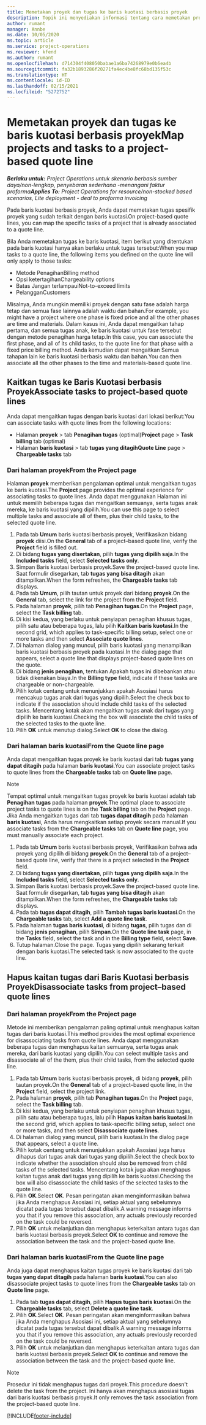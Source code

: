 ```yaml
---
title: Memetakan proyek dan tugas ke baris kuotasi berbasis proyek
description: Topik ini menyediakan informasi tentang cara memetakan proyek dan tugas ke baris tugas berbasis proyek.
author: rumant
manager: Annbe
ms.date: 10/05/2020
ms.topic: article
ms.service: project-operations
ms.reviewer: kfend
ms.author: rumant
ms.openlocfilehash: d714304f408050babae1a6ba74268979e0b6ea4b
ms.sourcegitcommit: fa32b1893286f20271fa4ec4be8fc68bd135f53c
ms.translationtype: HT
ms.contentlocale: id-ID
ms.lasthandoff: 02/15/2021
ms.locfileid: "5272752"
---
```

# <a name="map-projects-and-tasks-to-a-project-based-quote-line"></a><span data-ttu-id="2a889-103">Memetakan proyek dan tugas ke baris kuotasi berbasis proyek</span><span class="sxs-lookup"><span data-stu-id="2a889-103">Map projects and tasks to a project-based quote line</span></span>

<span data-ttu-id="2a889-104">_**Berlaku untuk:** Project Operations untuk skenario berbasis sumber daya/non-lengkap, penyebaran sederhana -menangani faktur proforma_</span><span class="sxs-lookup"><span data-stu-id="2a889-104">_**Applies To:** Project Operations for resource/non-stocked based scenarios, Lite deployment - deal to proforma invoicing_</span></span>

<span data-ttu-id="2a889-105">Pada baris kuotasi berbasis proyek, Anda dapat memetakan tugas spesifik proyek yang sudah terkait dengan baris kuotasi.</span><span class="sxs-lookup"><span data-stu-id="2a889-105">On project-based quote lines, you can map the specific tasks of a project that is already associated to a quote line.</span></span>

<span data-ttu-id="2a889-106">Bila Anda memetakan tugas ke baris kuotasi, item berikut yang ditentukan pada baris kuotasi hanya akan berlaku untuk tugas tersebut:</span><span class="sxs-lookup"><span data-stu-id="2a889-106">When you map tasks to a quote line, the following items you defined on the quote line will only apply to those tasks:</span></span>

- <span data-ttu-id="2a889-107">Metode Penagihan</span><span class="sxs-lookup"><span data-stu-id="2a889-107">Billing method</span></span>
- <span data-ttu-id="2a889-108">Opsi ketertagihan</span><span class="sxs-lookup"><span data-stu-id="2a889-108">Chargeability options</span></span>
- <span data-ttu-id="2a889-109">Batas Jangan terlampaui</span><span class="sxs-lookup"><span data-stu-id="2a889-109">Not-to-exceed limits</span></span>
- <span data-ttu-id="2a889-110">Pelanggan</span><span class="sxs-lookup"><span data-stu-id="2a889-110">Customers</span></span>

<span data-ttu-id="2a889-111">Misalnya, Anda mungkin memiliki proyek dengan satu fase adalah harga tetap dan semua fase lainnya adalah waktu dan bahan.</span><span class="sxs-lookup"><span data-stu-id="2a889-111">For example, you might have a project where one phase is fixed price and all the other phases are time and materials.</span></span> <span data-ttu-id="2a889-112">Dalam kasus ini, Anda dapat mengaitkan tahap pertama, dan semua tugas anak, ke baris kuotasi untuk fase tersebut dengan metode penagihan harga tetap.</span><span class="sxs-lookup"><span data-stu-id="2a889-112">In this case, you can associate the first phase, and all of its child tasks, to the quote line for that phase with a fixed price billing method.</span></span> <span data-ttu-id="2a889-113">Anda kemudian dapat mengaitkan Semua tahapan lain ke baris kuotasi berbasis waktu dan bahan.</span><span class="sxs-lookup"><span data-stu-id="2a889-113">You can then associate all the other phases to the time and materials-based quote line.</span></span>

## <a name="associate-tasks-to-project-based-quote-lines"></a><span data-ttu-id="2a889-114">Kaitkan tugas ke Baris Kuotasi berbasis Proyek</span><span class="sxs-lookup"><span data-stu-id="2a889-114">Associate tasks to project-based quote lines</span></span>

<span data-ttu-id="2a889-115">Anda dapat mengaitkan tugas dengan baris kuotasi dari lokasi berikut:</span><span class="sxs-lookup"><span data-stu-id="2a889-115">You can associate tasks with quote lines from the following locations:</span></span>

- <span data-ttu-id="2a889-116">Halaman **proyek** > tab **Penagihan tugas** (optimal)</span><span class="sxs-lookup"><span data-stu-id="2a889-116">**Project** page > **Task billing** tab (optimal)</span></span>
- <span data-ttu-id="2a889-117">Halaman **baris kuotasi** > tab **tugas yang ditagih**</span><span class="sxs-lookup"><span data-stu-id="2a889-117">**Quote Line** page > **Chargeable tasks** tab</span></span> 

### <a name="from-the-project-page"></a><span data-ttu-id="2a889-118">Dari halaman proyek</span><span class="sxs-lookup"><span data-stu-id="2a889-118">From the Project page</span></span>

<span data-ttu-id="2a889-119">Halaman **proyek** memberikan pengalaman optimal untuk mengaitkan tugas ke baris kuotasi.</span><span class="sxs-lookup"><span data-stu-id="2a889-119">The **Project** page provides the optimal experience for associating tasks to quote lines.</span></span> <span data-ttu-id="2a889-120">Anda dapat menggunakan Halaman ini untuk memilih beberapa tugas dan mengaitkan semuanya, serta tugas anak mereka, ke baris kuotasi yang dipilih.</span><span class="sxs-lookup"><span data-stu-id="2a889-120">You can use this page to select multiple tasks and associate all of them, plus their child tasks, to the selected quote line.</span></span>

1. <span data-ttu-id="2a889-121">Pada tab **Umum** baris kuotasi berbasis proyek, Verifikasikan bidang **proyek** diisi.</span><span class="sxs-lookup"><span data-stu-id="2a889-121">On the **General** tab of a project–based quote line, verify the **Project** field is filled out.</span></span>
2. <span data-ttu-id="2a889-122">Di bidang **tugas yang disertakan**, pilih **tugas yang dipilih saja**.</span><span class="sxs-lookup"><span data-stu-id="2a889-122">In the **Included tasks** field, select **Selected tasks only**.</span></span>
3. <span data-ttu-id="2a889-123">Simpan Baris kuotasi berbasis proyek.</span><span class="sxs-lookup"><span data-stu-id="2a889-123">Save the project-based quote line.</span></span> <span data-ttu-id="2a889-124">Saat formulir disegarkan, tab **tugas yang bisa ditagih** akan ditampilkan.</span><span class="sxs-lookup"><span data-stu-id="2a889-124">When the form refreshes, the **Chargeable tasks** tab displays.</span></span>
4. <span data-ttu-id="2a889-125">Pada tab **Umum**, pilih tautan untuk proyek dari bidang **proyek**.</span><span class="sxs-lookup"><span data-stu-id="2a889-125">On the **General** tab, select the link for the project from the **Project** field.</span></span>
5. <span data-ttu-id="2a889-126">Pada halaman **proyek**, pilih tab **Penagihan tugas**.</span><span class="sxs-lookup"><span data-stu-id="2a889-126">On the **Project** page, select the **Task billing** tab.</span></span>
6. <span data-ttu-id="2a889-127">Di kisi kedua, yang berlaku untuk penyiapan penagihan khusus tugas, pilih satu atau beberapa tugas, lalu pilih **Kaitkan baris kuotasi**.</span><span class="sxs-lookup"><span data-stu-id="2a889-127">In the second grid, which applies to task-specific billing setup, select one or more tasks and then select **Associate quote lines**.</span></span>
7. <span data-ttu-id="2a889-128">Di halaman dialog yang muncul, pilih baris kuotasi yang menampilkan baris kuotasi berbasis proyek pada kuotasi.</span><span class="sxs-lookup"><span data-stu-id="2a889-128">In the dialog page that appears, select a quote line that displays project-based quote lines on the quote.</span></span>
8. <span data-ttu-id="2a889-129">Di bidang **jenis penagihan**, tentukan Apakah tugas ini dibebankan atau tidak dikenakan biaya.</span><span class="sxs-lookup"><span data-stu-id="2a889-129">In the **Billing type** field, indicate if these tasks are chargeable or non-chargeable.</span></span>
9. <span data-ttu-id="2a889-130">Pilih kotak centang untuk menunjukkan apakah Asosiasi harus mencakup tugas anak dari tugas yang dipilih.</span><span class="sxs-lookup"><span data-stu-id="2a889-130">Select the check box to indicate if the association should include child tasks of the selected tasks.</span></span> <span data-ttu-id="2a889-131">Mencentang kotak akan mengaitkan tugas anak dari tugas yang dipilih ke baris kuotasi.</span><span class="sxs-lookup"><span data-stu-id="2a889-131">Checking the box will associate the child tasks of the selected tasks to the quote line.</span></span>
10. <span data-ttu-id="2a889-132">Pilih **OK** untuk menutup dialog.</span><span class="sxs-lookup"><span data-stu-id="2a889-132">Select **OK** to close the dialog.</span></span>

### <a name="from-the-quote-line-page"></a><span data-ttu-id="2a889-133">Dari halaman baris kuotasi</span><span class="sxs-lookup"><span data-stu-id="2a889-133">From the Quote line page</span></span>

<span data-ttu-id="2a889-134">Anda dapat mengaitkan tugas proyek ke baris kuotasi dari tab **tugas yang dapat ditagih** pada halaman **baris kuotasi**.</span><span class="sxs-lookup"><span data-stu-id="2a889-134">You can associate project tasks to quote lines from the **Chargeable tasks** tab on **Quote line** page.</span></span>

>[!NOTE]
><span data-ttu-id="2a889-135">Tempat optimal untuk mengaitkan tugas proyek ke baris kuotasi adalah tab **Penagihan tugas** pada halaman **proyek**.</span><span class="sxs-lookup"><span data-stu-id="2a889-135">The optimal place to associate project tasks to quote lines is on the **Task billing** tab on the **Project** page.</span></span> <span data-ttu-id="2a889-136">Jika Anda mengaitkan tugas dari tab **tugas dapat ditagih** pada halaman **baris kuotasi**, Anda harus mengkaitkan setiap proyek secara manual.</span><span class="sxs-lookup"><span data-stu-id="2a889-136">If you associate tasks from the **Chargeable tasks** tab on **Quote line** page, you must manually associate each project.</span></span>

1. <span data-ttu-id="2a889-137">Pada tab **Umum** baris kuotasi berbasis proyek, Verifikasikan bahwa ada proyek yang dipilih di bidang **proyek**.</span><span class="sxs-lookup"><span data-stu-id="2a889-137">On the **General** tab of a project–based quote line, verify that there is a project selected in the **Project** field.</span></span>
2. <span data-ttu-id="2a889-138">Di bidang **tugas yang disertakan**, pilih **tugas yang dipilih saja**.</span><span class="sxs-lookup"><span data-stu-id="2a889-138">In the **Included tasks** field, select **Selected tasks only**.</span></span>
3. <span data-ttu-id="2a889-139">Simpan Baris kuotasi berbasis proyek.</span><span class="sxs-lookup"><span data-stu-id="2a889-139">Save the project-based quote line.</span></span> <span data-ttu-id="2a889-140">Saat formulir disegarkan, tab **tugas yang bisa ditagih** akan ditampilkan.</span><span class="sxs-lookup"><span data-stu-id="2a889-140">When the form refreshes, the **Chargeable tasks** tab displays.</span></span>
4. <span data-ttu-id="2a889-141">Pada tab **tugas dapat ditagih**, pilih **Tambah tugas baris kuotasi**.</span><span class="sxs-lookup"><span data-stu-id="2a889-141">On the **Chargeable tasks** tab, select **Add a quote line task**.</span></span>
5. <span data-ttu-id="2a889-142">Pada halaman **tugas baris kuotasi**, di bidang **tugas**, pilih tugas dan di bidang **jenis penagihan**, pilih **Simpan**.</span><span class="sxs-lookup"><span data-stu-id="2a889-142">On the **Quote line task** page, in the **Tasks** field, select the task and in the **Billing type** field, select **Save**.</span></span> 
6. <span data-ttu-id="2a889-143">Tutup halaman.</span><span class="sxs-lookup"><span data-stu-id="2a889-143">Close the page.</span></span> <span data-ttu-id="2a889-144">Tugas yang dipilih sekarang terkait dengan baris kuotasi.</span><span class="sxs-lookup"><span data-stu-id="2a889-144">The selected task is now associated to the quote line.</span></span>

## <a name="disassociate-tasks-from-projectbased-quote-lines"></a><span data-ttu-id="2a889-145">Hapus kaitan tugas dari Baris Kuotasi berbasis Proyek</span><span class="sxs-lookup"><span data-stu-id="2a889-145">Disassociate tasks from project–based quote lines</span></span>

### <a name="from-the-project-page"></a><span data-ttu-id="2a889-146">Dari halaman proyek</span><span class="sxs-lookup"><span data-stu-id="2a889-146">From the Project page</span></span>

<span data-ttu-id="2a889-147">Metode ini memberikan pengalaman paling optimal untuk menghapus kaitan tugas dari baris kuotasi.</span><span class="sxs-lookup"><span data-stu-id="2a889-147">This method provides the most optimal experience for disassociating tasks from quote lines.</span></span> <span data-ttu-id="2a889-148">Anda dapat menggunakan beberapa tugas dan menghapus kaitan semuanya, serta tugas anak mereka, dari baris kuotasi yang dipilih.</span><span class="sxs-lookup"><span data-stu-id="2a889-148">You can select multiple tasks and disassociate all of the them, plus their child tasks, from the selected quote line.</span></span>

1. <span data-ttu-id="2a889-149">Pada tab **Umum** baris kuotasi berbasis proyek, di bidang **proyek**, pilih tautan proyek.</span><span class="sxs-lookup"><span data-stu-id="2a889-149">On the **General** tab of a project–based quote line, in the **Project** field, select the project link.</span></span>
2. <span data-ttu-id="2a889-150">Pada halaman **proyek**, pilih tab **Penagihan tugas**.</span><span class="sxs-lookup"><span data-stu-id="2a889-150">On the **Project** page, select the **Task billing** tab.</span></span>
3. <span data-ttu-id="2a889-151">Di kisi kedua, yang berlaku untuk penyiapan penagihan khusus tugas, pilih satu atau beberapa tugas, lalu pilih **Hapus kaitan baris kuotasi**.</span><span class="sxs-lookup"><span data-stu-id="2a889-151">In the second grid, which applies to task-specific billing setup, select one or more tasks, and then select **Disassociate quote lines**.</span></span>
4. <span data-ttu-id="2a889-152">Di halaman dialog yang muncul, pilih baris kuotasi.</span><span class="sxs-lookup"><span data-stu-id="2a889-152">In the dialog page that appears, select a quote line.</span></span>
5. <span data-ttu-id="2a889-153">Pilih kotak centang untuk menunjukkan apakah Asosiasi juga harus dihapus dari tugas anak dari tugas yang dipilih.</span><span class="sxs-lookup"><span data-stu-id="2a889-153">Select the check box to indicate whether the association should also be removed from child tasks of the selected tasks.</span></span> <span data-ttu-id="2a889-154">Mencentang kotak juga akan menghapus kaitan tugas anak dari tugas yang dipilih ke baris kuotasi.</span><span class="sxs-lookup"><span data-stu-id="2a889-154">Checking the box will also disassociate the child tasks of the selected tasks to the quote line.</span></span>
6. <span data-ttu-id="2a889-155">Pilih **OK**.</span><span class="sxs-lookup"><span data-stu-id="2a889-155">Select **OK**.</span></span> <span data-ttu-id="2a889-156">Pesan peringatan akan menginformasikan bahwa jika Anda menghapus Asosiasi ini, setiap aktual yang sebelumnya dicatat pada tugas tersebut dapat dibalik.</span><span class="sxs-lookup"><span data-stu-id="2a889-156">A warning message informs you that if you remove this association, any actuals previously recorded on the task could be reversed.</span></span> 
7. <span data-ttu-id="2a889-157">Pilih **OK** untuk melanjutkan dan menghapus keterkaitan antara tugas dan baris kuotasi berbasis proyek.</span><span class="sxs-lookup"><span data-stu-id="2a889-157">Select **OK** to continue and remove the association between the task and the project-based quote line.</span></span>

### <a name="from-the-quote-line-page"></a><span data-ttu-id="2a889-158">Dari halaman baris kuotasi</span><span class="sxs-lookup"><span data-stu-id="2a889-158">From the Quote line page</span></span>

<span data-ttu-id="2a889-159">Anda juga dapat menghapus kaitan tugas proyek ke baris kuotasi dari tab **tugas yang dapat ditagih** pada halaman **baris kuotasi**.</span><span class="sxs-lookup"><span data-stu-id="2a889-159">You can also disassociate project tasks to quote lines from the **Chargeable tasks** tab on **Quote line** page.</span></span>

1. <span data-ttu-id="2a889-160">Pada tab **tugas dapat ditagih**, pilih **Hapus tugas baris kuotasi**.</span><span class="sxs-lookup"><span data-stu-id="2a889-160">On the **Chargeable tasks** tab, select **Delete a quote line task**.</span></span>
2. <span data-ttu-id="2a889-161">Pilih **OK**.</span><span class="sxs-lookup"><span data-stu-id="2a889-161">Select **OK**.</span></span> <span data-ttu-id="2a889-162">Pesan peringatan akan menginformasikan bahwa jika Anda menghapus Asosiasi ini, setiap aktual yang sebelumnya dicatat pada tugas tersebut dapat dibalik.</span><span class="sxs-lookup"><span data-stu-id="2a889-162">A warning message informs you that if you remove this association, any actuals previously recorded on the task could be reversed.</span></span> 
3. <span data-ttu-id="2a889-163">Pilih **OK** untuk melanjutkan dan menghapus keterkaitan antara tugas dan baris kuotasi berbasis proyek.</span><span class="sxs-lookup"><span data-stu-id="2a889-163">Select **OK** to continue and remove the association between the task and the project-based quote line.</span></span>

>[!NOTE]
> <span data-ttu-id="2a889-164">Prosedur ini tidak menghapus tugas dari proyek.</span><span class="sxs-lookup"><span data-stu-id="2a889-164">This procedure doesn't delete the task from the project.</span></span> <span data-ttu-id="2a889-165">Ini hanya akan menghapus asosiasi tugas dari baris kuotasi berbasis proyek.</span><span class="sxs-lookup"><span data-stu-id="2a889-165">It only removes the task association from the project-based quote line.</span></span>


[!INCLUDE[footer-include](../../includes/footer-banner.md)]